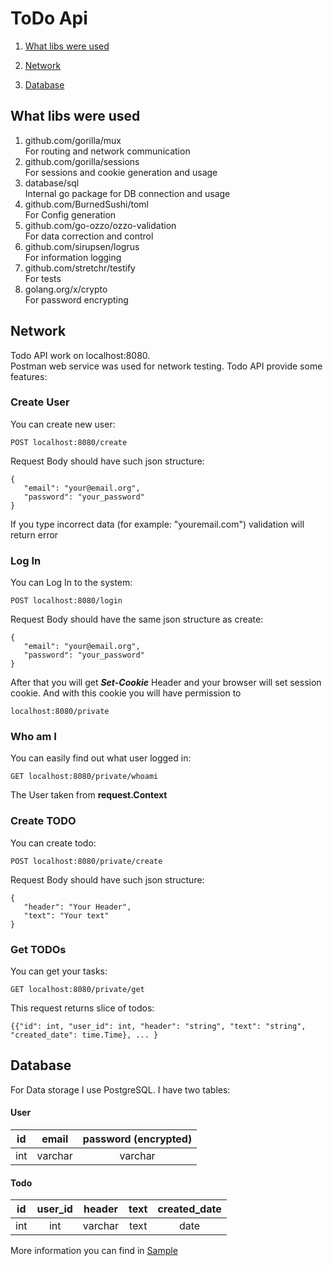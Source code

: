 # ToDo Api
1. [What libs were used](#Libs)


2. [Network](#Network)


3. [Database](#Database)

## What libs were used <a name="Libs"></a>
1. github.com/gorilla/mux<br/>
   For routing and network communication
2. github.com/gorilla/sessions<br/>
   For sessions and cookie generation and usage
3. database/sql<br/>
   Internal go package for DB connection and usage
4. github.com/BurnedSushi/toml<br/>
   For Config generation
5. github.com/go-ozzo/ozzo-validation<br/>
   For data correction and control
6. github.com/sirupsen/logrus<br/>
   For information logging
7. github.com/stretchr/testify<br/>
   For tests
8. golang.org/x/crypto<br/>
   For password encrypting

## Network<a name="Network"></a>

Todo API work on localhost:8080.<br/>
Postman web service was used for network testing.
Todo API provide some features:<br/>
### Create User
You can create new user:

`POST localhost:8080/create`

Request Body should have such json structure:

```
{
   "email": "your@email.org",
   "password": "your_password"
} 
```

If you type incorrect data (for example: "youremail.com") 
validation will return error

### Log In
You can Log In to the system:

`POST localhost:8080/login`

Request Body should have the same json structure as create:

```
{
   "email": "your@email.org",
   "password": "your_password"
} 
```
After that you will get ***Set-Cookie*** Header and your 
browser will set session cookie. And with this cookie 
you will have permission to 

`localhost:8080/private`

### Who am I
You can easily find out what user logged in:

`GET localhost:8080/private/whoami`

The User taken from **request.Context**

### Create TODO
You can create todo:

`POST localhost:8080/private/create`

Request Body should have such json structure:

```
{
   "header": "Your Header",
   "text": "Your text"
} 
```

### Get TODOs
You can get your tasks:

`GET localhost:8080/private/get`

This request returns slice of todos:
```
{{"id": int, "user_id": int, "header": "string", "text": "string", "created_date": time.Time}, ... }
```
## Database<a name="Database"></a>
 
For Data storage I use PostgreSQL. I have two tables:

#### User

|  id   |   email   |  password (encrypted)  |
|:-----:|:---------:|:----------------------:|
|  int  |  varchar  |        varchar         |

#### Todo

|  id   |  user_id  |  header   |  text  |  created_date  |
|:-----:|:---------:|:---------:|:------:|:--------------:|
|  int  |    int    |  varchar  |  text  |      date      |

More information you can find in [Sample](./sample)





